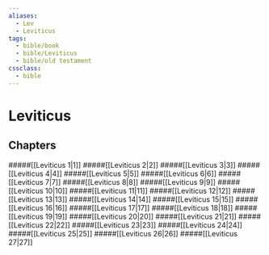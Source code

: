 ```yaml
---
aliases:
  - Lev
  - Leviticus
tags:
  - bible/book
  - bible/Leviticus
  - bible/old testament
cssclass:
  - bible
---
```


# Leviticus

## Chapters

#####[[Leviticus 1|1]]
#####[[Leviticus 2|2]]
#####[[Leviticus 3|3]]
#####[[Leviticus 4|4]]
#####[[Leviticus 5|5]]
#####[[Leviticus 6|6]]
#####[[Leviticus 7|7]]
#####[[Leviticus 8|8]]
#####[[Leviticus 9|9]]
#####[[Leviticus 10|10]]
#####[[Leviticus 11|11]]
#####[[Leviticus 12|12]]
#####[[Leviticus 13|13]]
#####[[Leviticus 14|14]]
#####[[Leviticus 15|15]]
#####[[Leviticus 16|16]]
#####[[Leviticus 17|17]]
#####[[Leviticus 18|18]]
#####[[Leviticus 19|19]]
#####[[Leviticus 20|20]]
#####[[Leviticus 21|21]]
#####[[Leviticus 22|22]]
#####[[Leviticus 23|23]]
#####[[Leviticus 24|24]]
#####[[Leviticus 25|25]]
#####[[Leviticus 26|26]]
#####[[Leviticus 27|27]]
